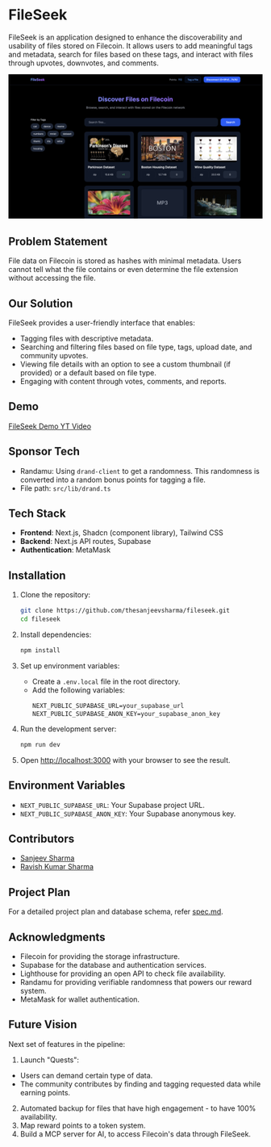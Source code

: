 # FileSeek

FileSeek is an application designed to enhance the discoverability and usability of files stored on Filecoin. It allows users to add meaningful tags and metadata, search for files based on these tags, and interact with files through upvotes, downvotes, and comments.

![Demo Image](demo.png)

## Problem Statement

File data on Filecoin is stored as hashes with minimal metadata. Users cannot tell what the file contains or even determine the file extension without accessing the file.

## Our Solution

FileSeek provides a user-friendly interface that enables:
- Tagging files with descriptive metadata.
- Searching and filtering files based on file type, tags, upload date, and community upvotes.
- Viewing file details with an option to see a custom thumbnail (if provided) or a default based on file type.
- Engaging with content through votes, comments, and reports.

## Demo

[FileSeek Demo YT Video](https://youtu.be/TyhocRIFCtA)

## Sponsor Tech

- Randamu: Using `drand-client` to get a randomness. This randomness is converted into a random bonus points for tagging a file.
- File path: `src/lib/drand.ts`

## Tech Stack

- **Frontend**: Next.js, Shadcn (component library), Tailwind CSS
- **Backend**: Next.js API routes, Supabase
- **Authentication**: MetaMask

## Installation

1. Clone the repository:
   ```bash
   git clone https://github.com/thesanjeevsharma/fileseek.git
   cd fileseek
   ```

2. Install dependencies:
   ```bash
   npm install
   ```

3. Set up environment variables:
   - Create a `.env.local` file in the root directory.
   - Add the following variables:
     ```plaintext
     NEXT_PUBLIC_SUPABASE_URL=your_supabase_url
     NEXT_PUBLIC_SUPABASE_ANON_KEY=your_supabase_anon_key
     ```

4. Run the development server:
   ```bash
   npm run dev
   ```

5. Open [http://localhost:3000](http://localhost:3000) with your browser to see the result.

## Environment Variables

- `NEXT_PUBLIC_SUPABASE_URL`: Your Supabase project URL.
- `NEXT_PUBLIC_SUPABASE_ANON_KEY`: Your Supabase anonymous key.

## Contributors

- [Sanjeev Sharma](https://linkedin.com/in/thesanjeevsharma)
- [Ravish Kumar Sharma](https://github.com/ravish1729)

## Project Plan
For a detailed project plan and database schema, refer [spec.md](spec.md).

## Acknowledgments

- Filecoin for providing the storage infrastructure.
- Supabase for the database and authentication services.
- Lighthouse for providing an open API to check file availability.
- Randamu for providing verifiable randomness that powers our reward system.
- MetaMask for wallet authentication.

## Future Vision

Next set of features in the pipeline:
1. Launch "Quests":
- Users can demand certain type of data.
- The community contributes by finding and tagging requested data while earning points. 
2. Automated backup for files that have high engagement - to have 100% availability.
3. Map reward points to a token system.
4. Build a MCP server for AI, to access Filecoin's data through FileSeek.
